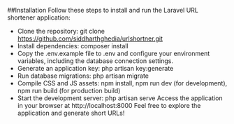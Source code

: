 ##Installation
Follow these steps to install and run the Laravel URL shortener application:

- Clone the repository: git clone https://github.com/siddharthghedia/urlshortner.git
- Install dependencies: composer install
- Copy the .env.example file to .env and configure your environment variables, including the database connection settings.
- Generate an application key: php artisan key:generate
- Run database migrations: php artisan migrate
- Compile CSS and JS assets: npm install, npm run dev (for development), npm run build (for production build)
- Start the development server: php artisan serve
Access the application in your browser at http://localhost:8000
Feel free to explore the application and generate short URLs!

